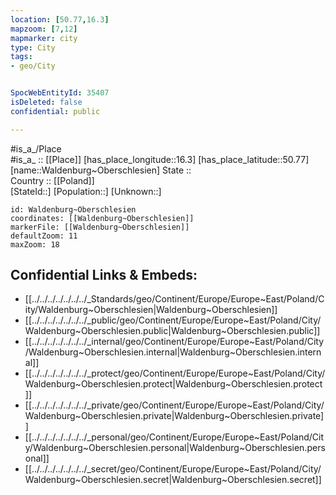 ```yaml
---
location: [50.77,16.3] 
mapzoom: [7,12] 
mapmarker: city 
type: City
tags:
- geo/City


SpocWebEntityId: 35407
isDeleted: false
confidential: public

---
```

#is_a_/Place  
#is_a_ :: [[Place]] 
[has_place_longitude::16.3] 
[has_place_latitude::50.77] 
[name::Waldenburg~Oberschlesien] 
State ::  
Country :: [[Poland]]  
[StateId::] 
[Population::] 
[Unknown::] 


```leaflet
id: Waldenburg~Oberschlesien
coordinates: [[Waldenburg~Oberschlesien]] 
markerFile: [[Waldenburg~Oberschlesien]] 
defaultZoom: 11 
maxZoom: 18
```


## Confidential Links & Embeds: 
- [[../../../../../../../_Standards/geo/Continent/Europe/Europe~East/Poland/City/Waldenburg~Oberschlesien|Waldenburg~Oberschlesien]] 
- [[../../../../../../../_public/geo/Continent/Europe/Europe~East/Poland/City/Waldenburg~Oberschlesien.public|Waldenburg~Oberschlesien.public]] 
- [[../../../../../../../_internal/geo/Continent/Europe/Europe~East/Poland/City/Waldenburg~Oberschlesien.internal|Waldenburg~Oberschlesien.internal]] 
- [[../../../../../../../_protect/geo/Continent/Europe/Europe~East/Poland/City/Waldenburg~Oberschlesien.protect|Waldenburg~Oberschlesien.protect]] 
- [[../../../../../../../_private/geo/Continent/Europe/Europe~East/Poland/City/Waldenburg~Oberschlesien.private|Waldenburg~Oberschlesien.private]] 
- [[../../../../../../../_personal/geo/Continent/Europe/Europe~East/Poland/City/Waldenburg~Oberschlesien.personal|Waldenburg~Oberschlesien.personal]] 
- [[../../../../../../../_secret/geo/Continent/Europe/Europe~East/Poland/City/Waldenburg~Oberschlesien.secret|Waldenburg~Oberschlesien.secret]] 
